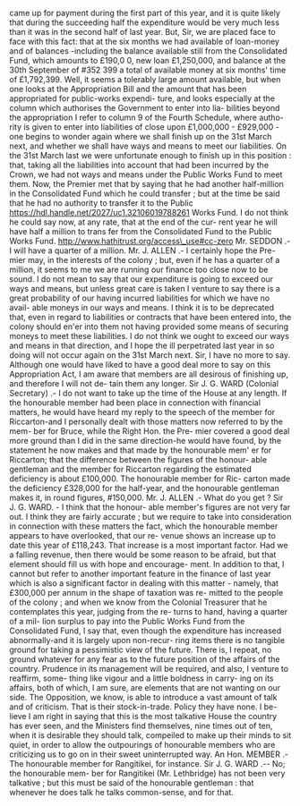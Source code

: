 came up for payment during the first part of this year, and it is quite likely that during the succeeding half the expenditure would be very much less than it was in the second half of last year. But, Sir, we are placed face to face with this fact: that at the six months we had available of loan-money and of balances -including the balance available still from the Consolidated Fund, which amounts to £190,0 0, new loan £1,250,000, and balance at the 30th September of #352 399 a total of available money at six months' time of £1,792,399. Well, it seems a tolerably large amount available, but when one looks at the Appropriation Bill and the amount that has been appropriated for public-works expendi- ture, and looks especially at the column which authorises the Government to enter into lia- bilities beyond the appropriation I refer to column 9 of the Fourth Schedule, where autho- rity is given to enter into liabilities of close upon £1,000,000 - £929,000 - one begins to wonder again where we shall finish up on the 31st March next, and whether we shall have ways and means to meet our liabilities. On the 31st March last we were unfortunate enough to finish up in this position : that, taking all the liabilities into account that had been incurred by the Crown, we had not ways and means under the Public Works Fund to meet them. Now, the Premier met that by saying that he had another half-million in the Consolidated Fund which he could transfer ; but at the time be said that he had no authority to transfer it to the Public https://hdl.handle.net/2027/uc1.32106019788261 Works Fund. I do not think he could say now, at any rate, that at the end of the cur- rent year he will have half a million to trans fer from the Consolidated Fund to the Public Works Fund. http://www.hathitrust.org/access\_use#cc-zero Mr. SEDDON .- I will have a quarter of a million. Mr. J. ALLEN .- I certainly hope the Pre- mier may, in the interests of the colony ; but, even if he has a quarter of a million, it seems to me we are running our finance too close now to be sound. I do not mean to say that our expenditure is going to exceed our ways and means, but unless great care is taken I venture to say there is a great probability of our having incurred liabilities for which we have no avail- able moneys in our ways and means. I think it is to be deprecated that, even in regard to liabilities or contracts that have been entered into, the colony should en'er into them not having provided some means of securing moneys to meet these liabilities. I do not think we ought to exceed our ways and means in that direction, and I hope the ill perpetrated last year in so doing will not occur again on the 31st March next. Sir, I have no more to say. Although one would have liked to have a good deal more to say on this Appropriation Act, I am aware that members are all desirous of finishing up, and therefore I will not de- tain them any longer. Sir J. G. WARD (Colonial Secretary) .- I do not want to take up the time of the House at any length. If the honourable member had been place in connection with financial matters, he would have heard my reply to the speech of the member for Riccarton-and I personally dealt with those matters now referred to by the mem- ber for Bruce, while the Right Hon. the Pre- mier covered a good deal more ground than I did in the same direction-he would have found, by the statement he now makes and that made by the honourable mem' er for Riccarton; that the difference between the figures of the honour- able gentleman and the member for Riccarton regarding the estimated deficiency is about £100,000. The honourable member for Ric- carton made the deficiency £328,000 for the half-year, and the honourable gentleman makes it, in round figures, #150,000. Mr. J. ALLEN .- What do you get ? Sir J. G. WARD. - I think that the honour- able member's figures are not very far out. I think they are fairly accurate ; but we require to take into consideration in connection with these matters the fact, which the honourable member appears to have overlooked, that our re- venue shows an increase up to date this year of £118,243. That increase is a most important factor. Had we a falling revenue, then there would be some reason to be afraid, but that element should fill us with hope and encourage- ment. In addition to that, I cannot but refer to another important feature in the finance of last year which is also a significant factor in dealing with this matter - namely, that £300,000 per annum in the shape of taxation was re- mitted to the people of the colony ; and when we know from the Colonial Treasurer that he contemplates this year, judging from the re- turns to hand, having a quarter of a mil- lion surplus to pay into the Public Works Fund from the Consolidated Fund, I say that, even though the expenditure has increased abnormally-and it is largely upon non-recur- ring items there is no tangible ground for taking a pessimistic view of the future. There is, I repeat, no ground whatever for any fear as to the future position of the affairs of the country. Prudence in its management will be required, and also, I venture to reaffirm, some- thing like vigour and a little boldness in carry- ing on its affairs, both of which, I am sure, are elements that are not wanting on our side. The Opposition, we know, is able to introduce a vast amount of talk and of criticism. That is their stock-in-trade. Policy they have none. I be- lieve I am right in saying that this is the most talkative House the country has ever seen, and the Ministers find themselves, nine times out of ten, when it is desirable they should talk, compeiled to make up their minds to sit quiet, in order to allow the outpourings of honourable members who are criticizing us to go on in their sweet uninterrupted way. An Hon. MEMBER .- The honourable member for Rangitikei, for instance. Sir J. G. WARD .-- No; the honourable mem- ber for Rangitikei (Mr. Lethbridge) has not been very talkative ; but this must be said of the honourable gentleman : that whenever he does talk he talks common-sense, and for that. 